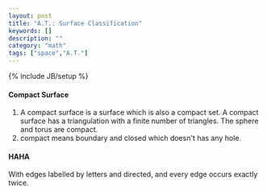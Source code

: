 ```yaml
---
layout: post
title: "A.T.: Surface Classification"
keywords: []
description: ""
category: "math"
tags: ["space","A.T."]
---
```

{% include JB/setup %}

####  Compact Surface
1. A compact surface is a surface which is also a compact set. A compact surface
has a triangulation with a finite number of triangles. The sphere and torus are
compact.
2. compact means boundary and closed which doesn't has any hole.


#### HAHA
With edges labelled by letters and directed, and every edge occurs exactly
twice.

